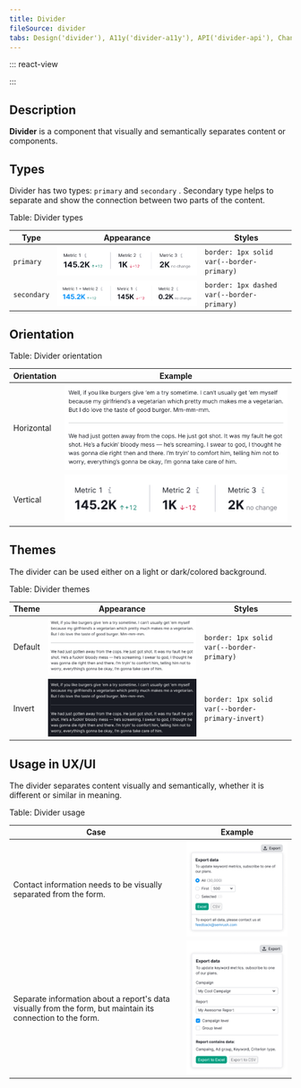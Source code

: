 ```yaml
---
title: Divider
fileSource: divider
tabs: Design('divider'), A11y('divider-a11y'), API('divider-api'), Changelog('divider-changelog')
---
```


::: react-view

<script lang="tsx">
import React from 'react'; 
import Divider from 'intergalactic/divider'; 
import { Flex } from 'intergalactic/flex-box'; 
import PlaygroundGeneration from '@components/PlaygroundGeneration'; 

const USE = ['primary', 'secondary']; 
const THEMES = ['default', 'invert']; 
const ORIENTATIONS = ['horizontal', 'vertical']; 

const LayoutPreview = (props) => (
  <Flex justifyContent='center' alignItems='center' w={200} h={100} p={5}>

    {props.children}

  </Flex>
); 

const App = PlaygroundGeneration(
  (createGroupWidgets) => {

    const { radio } = createGroupWidgets('Divider');

    const use = radio({
      key: 'use',
      defaultValue: 'primary',
      label: 'Use',
      options: USE,
    });

    const theme = radio({
      key: 'theme',
      defaultValue: 'default',
      label: 'Theme',
      options: THEMES,
    });

    const orientation = radio({
      key: 'orientation',
      defaultValue: 'horizontal',
      label: 'Orientation',
      options: ORIENTATIONS,
    });

    return <Divider use={use} theme={theme} wMin={200} orientation={orientation} />;

  }, 
  { LayoutPreview }, 
); 
</script>

:::

## Description

**Divider** is a component that visually and semantically separates content or components.

## Types

Divider has two types: `primary` and `secondary` . Secondary type helps to separate and show the connection between two parts of the content.

Table: Divider types

| Type       | Appearance              | Styles                                      |
| ---------- | ----------------------- | ------------------------------------------- |
| `primary` | ![](static/solid.png)   | `border: 1px solid var(--border-primary)` |
| `secondary` | ![](static/dashed.png)  | `border: 1px dashed var(--border-primary)` |

## Orientation

Table: Divider orientation

| Orientation  | Example                         |
| ------------ | ------------------------------- |
| Horizontal   | ![](static/default-theme.png)   |
| Vertical     | ![](static/solid.png)           |

## Themes

The divider can be used either on a light or dark/colored background.

Table: Divider themes

| Theme   | Appearance                   | Styles                                            |
| ------- | ---------------------------- | ------------------------------------------------- |
| Default | ![](static/default-theme.png) | `border: 1px solid var(--border-primary)` |
| Invert  | ![](static/invert-theme.png)   | `border: 1px solid var(--border-primary-invert)` |

## Usage in UX/UI

The divider separates content visually and semantically, whether it is different or similar in meaning.

Table: Divider usage

| Case    | Example                          |
| ------- | -------------------------------- |
| Contact information needs to be visually separated from the form.                                                        | ![](static/use-1.png) |
| Separate information about a report's data visually from the form, but maintain its connection to the form. | ![](static/use-2.png) |
